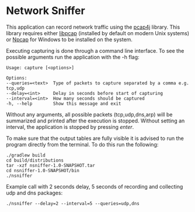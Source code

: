 # Network Sniffer
This application can record network traffic using the [pcap4j](https://github.com/kaitoy/pcap4j) library.
This library requires either [libpcap](https://www.tcpdump.org/) (installed by default on modern Unix systems) or [Npcap](https://npcap.com/) for Windows to be installed on the system.

Executing capturing is done through a command line interface. To see the possible arguments run the application with the -h flag:
```
Usage: capture [<options>]

Options:
--queries=<text>  Type of packets to capture separated by a comma e.g.
tcp,udp
--delay=<int>     Delay in seconds before start of capturing
--interval=<int>  How many seconds should be captured
-h, --help        Show this message and exit
```

Without any arguments, all possible packets (tcp,udp,dns,arp) will be summarized and printed after the execution is stopped.
Without setting an interval, the application is stopped by pressing *enter*.

To make sure that the output tables are fully visible it is advised to run the program directly from the terminal.
To do this run the following:
```commandLine
./gradlew build
cd build/distributions
tar -xzf nsniffer-1.0-SNAPSHOT.tar
cd nsniffer-1.0-SNAPSHOT/bin
./nsniffer
```

Example call with 2 seconds delay, 5 seconds of recording and collecting udp and dns packages:
```commandLine
./nsniffer --delay=2 --interval=5 --queries=udp,dns
```
